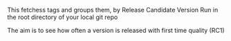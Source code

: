 This fetchess tags and groups them, by Release Candidate Version
Run in the root directory of your local git repo

The aim is to see how often a version is released with first time quality (RC1)

